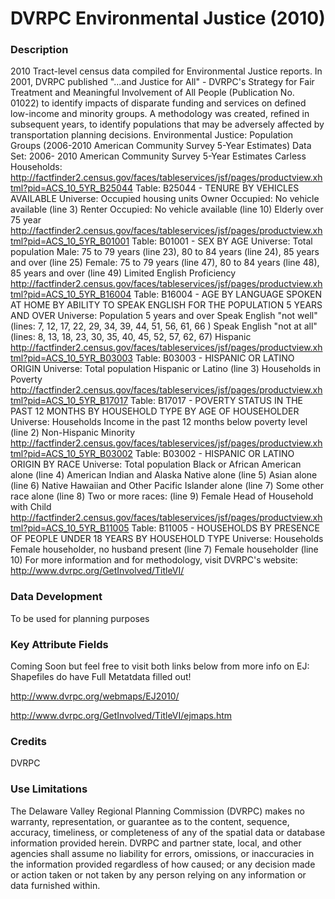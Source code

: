 # DVRPC Environmental Justice (2010)


### Description
2010 Tract-level census data compiled for Environmental Justice reports. In 2001, DVRPC published "...and Justice for All" - DVRPC's Strategy for Fair Treatment and Meaningful Involvement of All People (Publication No. 01022) to identify impacts of disparate funding and services on defined low-income and minority groups. A methodology was created, refined in subsequent years, to identify populations that may be adversely affected by transportation planning decisions. Environmental Justice: Population Groups (2006-2010 American Community Survey 5-Year Estimates) Data Set: 2006- 2010 American Community Survey 5-Year Estimates Carless Households: http://factfinder2.census.gov/faces/tableservices/jsf/pages/productview.xhtml?pid=ACS_10_5YR_B25044 Table: B25044 - TENURE BY VEHICLES AVAILABLE Universe: Occupied housing units Owner Occupied: No vehicle available (line 3) Renter Occupied: No vehicle available (line 10) Elderly over 75 year http://factfinder2.census.gov/faces/tableservices/jsf/pages/productview.xhtml?pid=ACS_10_5YR_B01001 Table: B01001 - SEX BY AGE Universe: Total population Male: 75 to 79 years (line 23), 80 to 84 years (line 24), 85 years and over (line 25) Female: 75 to 79 years (line 47), 80 to 84 years (line 48), 85 years and over (line 49) Limited English Proficiency http://factfinder2.census.gov/faces/tableservices/jsf/pages/productview.xhtml?pid=ACS_10_5YR_B16004 Table: B16004 - AGE BY LANGUAGE SPOKEN AT HOME BY ABILITY TO SPEAK ENGLISH FOR THE POPULATION 5 YEARS AND OVER Universe: Population 5 years and over Speak English "not well" (lines: 7, 12, 17, 22, 29, 34, 39, 44, 51, 56, 61, 66 ) Speak English "not at all" (lines: 8, 13, 18, 23, 30, 35, 40, 45, 52, 57, 62, 67) Hispanic http://factfinder2.census.gov/faces/tableservices/jsf/pages/productview.xhtml?pid=ACS_10_5YR_B03003 Table: B03003 - HISPANIC OR LATINO ORIGIN Universe: Total population Hispanic or Latino (line 3) Households in Poverty http://factfinder2.census.gov/faces/tableservices/jsf/pages/productview.xhtml?pid=ACS_10_5YR_B17017 Table: B17017 - POVERTY STATUS IN THE PAST 12 MONTHS BY HOUSEHOLD TYPE BY AGE OF HOUSEHOLDER Universe: Households Income in the past 12 months below poverty level (line 2) Non-Hispanic Minority http://factfinder2.census.gov/faces/tableservices/jsf/pages/productview.xhtml?pid=ACS_10_5YR_B03002 Table: B03002 - HISPANIC OR LATINO ORIGIN BY RACE Universe: Total population Black or African American alone (line 4) American Indian and Alaska Native alone (line 5) Asian alone (line 6) Native Hawaiian and Other Pacific Islander alone (line 7) Some other race alone (line 8) Two or more races: (line 9) Female Head of Household with Child http://factfinder2.census.gov/faces/tableservices/jsf/pages/productview.xhtml?pid=ACS_10_5YR_B11005 Table: B11005 - HOUSEHOLDS BY PRESENCE OF PEOPLE UNDER 18 YEARS BY HOUSEHOLD TYPE Universe: Households Female householder, no husband present (line 7) Female householder (line 10) For more information and for methodology, visit DVRPC's website: http://www.dvrpc.org/GetInvolved/TitleVI/

### Data Development
To be used for planning purposes

### Key Attribute Fields
Coming Soon but feel free to visit both links below from more info on EJ:
Shapefiles do have Full Metatdata filled out!

http://www.dvrpc.org/webmaps/EJ2010/

http://www.dvrpc.org/GetInvolved/TitleVI/ejmaps.htm


### Credits
DVRPC

### Use Limitations
The Delaware Valley Regional Planning Commission (DVRPC) makes no warranty, representation, or guarantee as to the content, sequence, accuracy, timeliness, or completeness of any of the spatial data or database information provided herein. DVRPC and partner state, local, and other agencies shall assume no liability for errors, omissions, or inaccuracies in the information provided regardless of how caused; or any decision made or action taken or not taken by any person relying on any information or data furnished within. 


